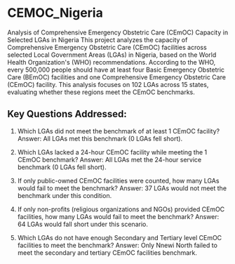 # CEMOC_Nigeria
Analysis of Comprehensive Emergency Obstetric Care (CEmOC) Capacity in Selected LGAs in Nigeria
This project analyzes the capacity of Comprehensive Emergency Obstetric Care (CEmOC) facilities across selected Local Government Areas (LGAs) in Nigeria, based on the World Health Organization's (WHO) recommendations. According to the WHO, every 500,000 people should have at least four Basic Emergency Obstetric Care (BEmOC) facilities and one Comprehensive Emergency Obstetric Care (CEmOC) facility. This analysis focuses on 102 LGAs across 15 states, evaluating whether these regions meet the CEmOC benchmarks.

## Key Questions Addressed:
 1. Which LGAs did not meet the benchmark of at least 1 CEmOC facility?
    Answer: All LGAs met this benchmark (0 LGAs fell short).

2.  Which LGAs lacked a 24-hour CEmOC facility while meeting the 1 CEmOC benchmark?
    Answer: All LGAs met the 24-hour service benchmark (0 LGAs fell short).

3.  If only public-owned CEmOC facilities were counted, how many LGAs would fail to meet the benchmark?
    Answer: 37 LGAs would not meet the benchmark under this condition.

4.  If only non-profits (religious organizations and NGOs) provided CEmOC facilities, how many LGAs would fail to meet the benchmark?
    Answer: 64 LGAs would fall short under this scenario.

5.  Which LGAs do not have enough Secondary and Tertiary level CEmOC facilities to meet the benchmark?
    Answer: Only Nnewi North failed to meet the secondary and tertiary CEmOC facilities benchmark.


